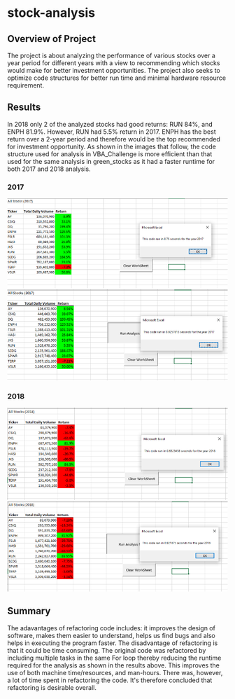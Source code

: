 # stock-analysis

## Overview of Project
The project is about analyzing the performance of various stocks over a year period for different years with a view to recommending which stocks would make for better investment opportunities. The project also seeks to optimize code structures for better run time and minimal hardware resource requirement.

## Results
In 2018 only 2 of the analyzed stocks had good returns: RUN 84%, and ENPH 81.9%. However, RUN had 5.5% return in 2017. ENPH has the best return over a 2-year period and therefore would be the top recommended for investment opportunity.
As shown in the images that follow, the code structure used for analysis in VBA_Challenge is more efficient than that used for the same analysis in green_stocks as it had a faster runtime for both 2017 and 2018 analysis.

### 2017
![VBA_Challenge_2017](Resources/VBA_Challenge_2017.png)
![green_stocks_2017](Resources/green_stocks_2017.PNG)

### 2018
![VBA_Challenge_2018](Resources/VBA_Challenge_2018.png)
![green_stocks_2018](Resources/green_stocks_2018.PNG)

## Summary
The adavantages of refactoring code includes: it improves the design of software, makes them easier to understand, helps us find bugs and also helps in executing the program faster. The disadvantage of refactoring is that it could be time consuming.
The original code was refactored by including multiple tasks in the same For loop thereby reducing the runtime required for the analysis as shown in the results above. This improves the use of both machine time/resources, and man-hours. There was, however, a lot of time spent in refactoring the code. It's therefore concluded that refactoring is desirable overall.
